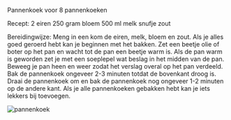 Pannenkoek voor 8 pannenkoeken

Recept:
2 eiren
250 gram bloem
500 ml melk
snufje zout

Bereidingwijze:
Meng in een kom de eiren, melk, bloem en zout. Als je alles goed geroerd hebt kan je beginnen met het bakken. Zet een beetje olie of boter op het pan en wacht tot de pan een beetje warm is. Als de pan warm is geworden zet je met een soeplepel wat beslag in het midden van de pan. Beweeg je pan heen en weer zodat het verslag overal op het pan verdeeld. Bak de pannenkoek ongeveer 2-3 minuten totdat de bovenkant droog is. Draai de pannenkoek om en bak de pannenkoek nog ongeveer 1-2 minuten op de andere kant.
Als je alle pannenkoeken gebakken hebt kan je iets lekkers bij toevoegen.




![pannenkoek](https://user-images.githubusercontent.com/91487419/135073834-1bd8822e-2dba-4315-a6b6-358d2d927bff.jpg)




